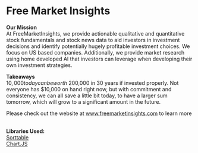 # Free Market Insights

<b>Our Mission</b><br>
At FreeMarketInsights, we provide actionable qualitative and quantitative stock fundamentals and stock news data to aid investors in investment decisions and identify potentially hugely profitable investment choices. We focus on US based companies. Additionally, we provide market research using home developed AI that investors can leverage when developing their own investment strategies.

<b>Takeaways</b><br>
$10,000 today can be worth ~$200,000 in 30 years if invested properly. Not everyone has $10,000 on hand right now, but with commitment and consistency, we can all save a little bit today, to have a larger sum tomorrow, which will grow to a significant amount in the future.

Please check out the website at <a href="www.freemarketinsights.com">www.freemarketinsights.com</a> to learn more<br><br>

<b>Libraries Used:</b><br>
<a href="https://www.kryogenix.org/code/browser/sorttable/#ajaxtables">Sorttable</a><br>
<a href="https://www.chartjs.org/">Chart.JS</a>
